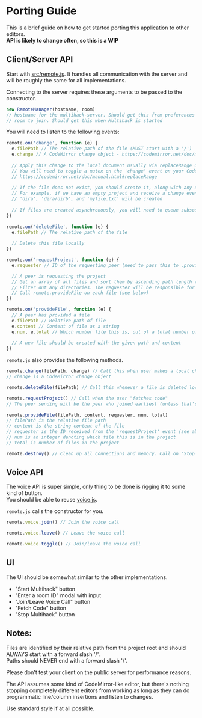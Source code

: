 # Porting Guide
This is a brief guide on how to get started porting this application to other editors.  
**API is likely to change often, so this is a WIP**

## Client/Server API
Start with [src/remote.js](https://github.com/RationalCoding/multihack-web/blob/master/src/network/remote.js). It handles all communication with the server and will be roughly the same for all implementations.

Connecting to the server requires these arguments to be passed to the constructor.
```javascript
new RemoteManager(hostname, room)
// hostname for the multihack-server. Should get this from preferences
// room to join. Should get this when Multihack is started
```

You will need to listen to the following events:

```javascript
remote.on('change', function (e) {
  e.filePath // The relative path of the file (MUST start with a '/')
  e.change // A CodeMirror change object - https://codemirror.net/doc/manual.html#event_change
  
  // Apply this change to the local document usually via replaceRange on a CodeMirror document
  // You will need to toggle a mutex on the 'change' event on your CodeMirror editor to prevent these remote changes from firing it
  // https://codemirror.net/doc/manual.html#replaceRange
  
  // If the file does not exist, you should create it, along with any directories that are missing on it's path
  // For example, if we have an empty project and receive a change event with filepath '/dira/dirb/myfile.txt'
  // 'dira', 'dira/dirb', and 'myfile.txt' will be created
  
  // If files are created asynchronously, you will need to queue subsequent changes and apply them when the file is created
})
```

```javascript
remote.on('deleteFile', function (e) {
  e.filePath // The relative path of the file
  
  // Delete this file locally
})
```

```javascript
remote.on('requestProject', function (e) {
  e.requester // ID of the requesting peer (need to pass this to .provideFile)

  // A peer is requesting the project
  // Get an array of all files and sort them by ascending path length (helps with tree rendering)
  // Filter out any directories. The requester will be responsible for creating them.
  // Call remote.provideFile on each file (see below)
})
```

```javascript
remote.on('provideFile', function (e) {
  // A peer has provided a file
  e.filePath // Relative path of file
  e.content // Content of file as a string
  e.num, e.total // Which number file this is, out of a total number of files being provided
  
  // A new file should be created with the given path and content
})
```

`remote.js` also provides the following methods.

```javascript
remote.change(filePath, change) // Call this when user makes a local change to a CodeMirror editor or equivalent
// change is a CodeMirror change object
```

```javascript
remote.deleteFile(filePath) // Call this whenever a file is deleted locally
```

```javascript
remote.requestProject() // Call when the user "fetches code"
// The peer sending will be the peer who joined earliest (unless that's you, in which case the second-earliest peer sends)
```

```javascript
remote.provideFile(filePath, content, requester, num, total)
// filePath is the relative file path
// content is the string content of the file
// requester is the ID received from the 'requestProject' event (see above)
// num is an integer denoting which file this is in the project
// total is number of files in the project
```

```javascript
remote.destroy() // Clean up all connections and memory. Call on "Stop Multihack"
```

## Voice API
The voice API is super simple, only thing to be done is rigging it to some kind of button.  
You should be able to reuse [voice.js](https://github.com/RationalCoding/multihack-web/blob/master/src/network/voice.js).  

`remote.js` calls the constructor for you.

```javascript
remote.voice.join() // Join the voice call
```

```javascript
remote.voice.leave() // Leave the voice call
```

```javascript
remote.voice.toggle() // Join/leave the voice call
```

## UI
The UI should be somewhat similar to the other implementations.  

- "Start Multihack" button
- "Enter a room ID" modal with input
- "Join/Leave Voice Call" button
- "Fetch Code" button
- "Stop Multihack" button

## Notes:
Files are identified by their relative path from the project root and should ALWAYS start with a forward slash '/'.  
Paths should NEVER end with a forward slash '/'.  

Please don't test your client on the public server for performance reasons.  

The API assumes some kind of CodeMirror-like editor, but there's nothing stopping completely different editors from working as long as they can do programmatic line/column insertions and listen to changes.

Use standard style if at all possible.  
